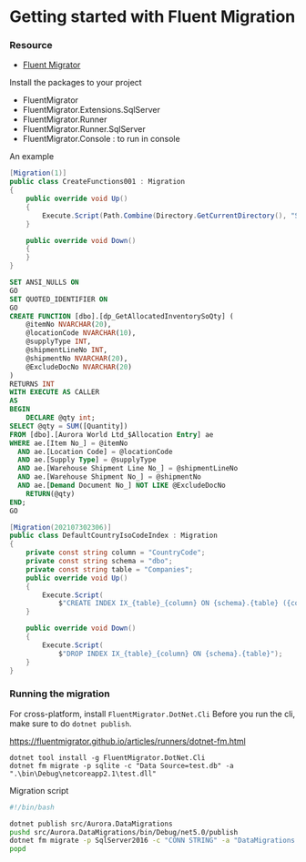 # Getting started with Fluent Migration

### Resource

* [Fluent Migrator](https://fluentmigrator.github.io/)


Install the packages to your project

* FluentMigrator
* FluentMigrator.Extensions.SqlServer
* FluentMigrator.Runner
* FluentMigrator.Runner.SqlServer
* FluentMigrator.Console : to run in console


An example

```csharp
[Migration(1)]
public class CreateFunctions001 : Migration
{
    public override void Up()
    {
        Execute.Script(Path.Combine(Directory.GetCurrentDirectory(), "Scripts/001/dp_GetAllocatedInventorySoQty.sql"));
    }

    public override void Down()
    {
    }
}
```

```sql
SET ANSI_NULLS ON
GO
SET QUOTED_IDENTIFIER ON
GO
CREATE FUNCTION [dbo].[dp_GetAllocatedInventorySoQty] (
    @itemNo NVARCHAR(20),
    @locationCode NVARCHAR(10),
    @supplyType INT,
    @shipmentLineNo INT,
    @shipmentNo NVARCHAR(20),
    @ExcludeDocNo NVARCHAR(20)
)
RETURNS INT
WITH EXECUTE AS CALLER
AS
BEGIN
    DECLARE @qty int;
SELECT @qty = SUM([Quantity])
FROM [dbo].[Aurora World Ltd_$Allocation Entry] ae
WHERE ae.[Item No_] = @itemNo
  AND ae.[Location Code] = @locationCode
  AND ae.[Supply Type] = @supplyType
  AND ae.[Warehouse Shipment Line No_] = @shipmentLineNo
  AND ae.[Warehouse Shipment No_] = @shipmentNo
  AND ae.[Demand Document No_] NOT LIKE @ExcludeDocNo
    RETURN(@qty)
END;
GO

```

```csharp
[Migration(202107302306)]
public class DefaultCountryIsoCodeIndex : Migration
{
    private const string column = "CountryCode";
    private const string schema = "dbo";
    private const string table = "Companies";
    public override void Up()
    {
        Execute.Script(
            $"CREATE INDEX IX_{table}_{column} ON {schema}.{table} ({column})");
    }

    public override void Down()
    {
        Execute.Script(
            $"DROP INDEX IX_{table}_{column} ON {schema}.{table}");
    }
}
```

### Running the migration

For cross-platform, install `FluentMigrator.DotNet.Cli`
Before you run the cli, make sure to do `dotnet publish`.

https://fluentmigrator.github.io/articles/runners/dotnet-fm.html

    dotnet tool install -g FluentMigrator.DotNet.Cli
    dotnet fm migrate -p sqlite -c "Data Source=test.db" -a ".\bin\Debug\netcoreapp2.1\test.dll"
    
Migration script

```bash
#!/bin/bash

dotnet publish src/Aurora.DataMigrations
pushd src/Aurora.DataMigrations/bin/Debug/net5.0/publish
dotnet fm migrate -p SqlServer2016 -c "CONN STRING" -a "DataMigrations.dll"
popd

```
